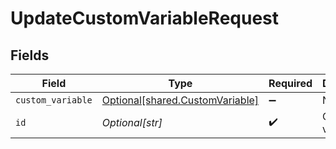 # UpdateCustomVariableRequest


## Fields

| Field                                                                        | Type                                                                         | Required                                                                     | Description                                                                  |
| ---------------------------------------------------------------------------- | ---------------------------------------------------------------------------- | ---------------------------------------------------------------------------- | ---------------------------------------------------------------------------- |
| `custom_variable`                                                            | [Optional[shared.CustomVariable]](undefined/models/shared/customvariable.md) | :heavy_minus_sign:                                                           | N/A                                                                          |
| `id`                                                                         | *Optional[str]*                                                              | :heavy_check_mark:                                                           | Custom variable ID                                                           |